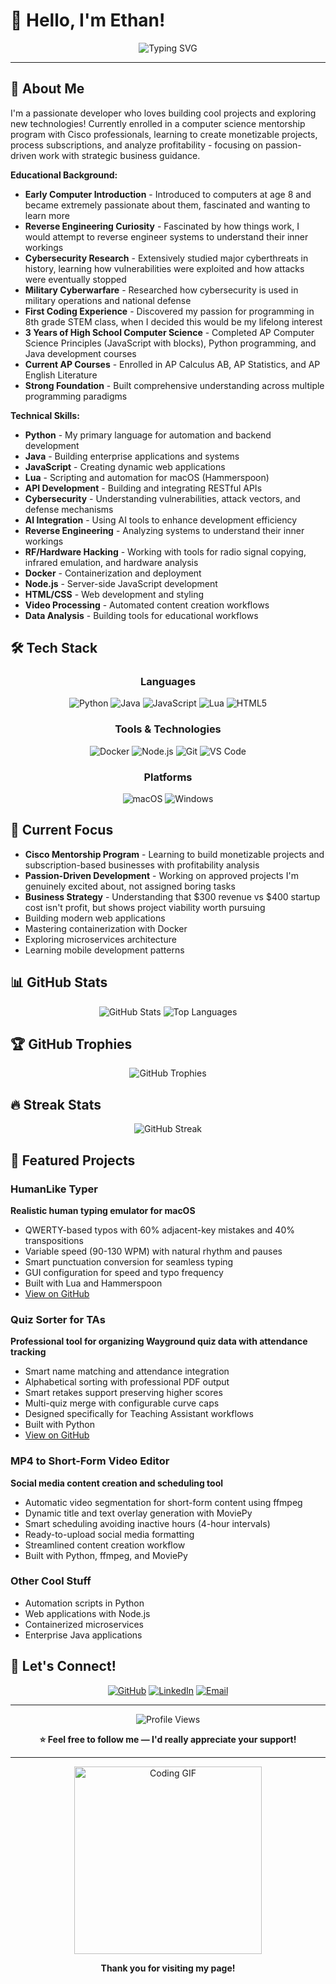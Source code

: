 # 👋 Hello, I'm Ethan!

<div align="center">
  <img src="https://readme-typing-svg.herokuapp.com?font=Fira+Code&pause=1000&color=00D4FF&center=true&vCenter=true&width=435&lines=Python+Developer;Java+Programmer;JavaScript+Builder;Lua+Scripter;Docker+User;Node.js+Developer;macOS+%26+Windows" alt="Typing SVG" />
</div>

---

## 🚀 About Me

I'm a passionate developer who loves building cool projects and exploring new technologies! Currently enrolled in a computer science mentorship program with Cisco professionals, learning to create monetizable projects, process subscriptions, and analyze profitability - focusing on passion-driven work with strategic business guidance.

**Educational Background:**
- **Early Computer Introduction** - Introduced to computers at age 8 and became extremely passionate about them, fascinated and wanting to learn more
- **Reverse Engineering Curiosity** - Fascinated by how things work, I would attempt to reverse engineer systems to understand their inner workings
- **Cybersecurity Research** - Extensively studied major cyberthreats in history, learning how vulnerabilities were exploited and how attacks were eventually stopped
- **Military Cyberwarfare** - Researched how cybersecurity is used in military operations and national defense
- **First Coding Experience** - Discovered my passion for programming in 8th grade STEM class, when I decided this would be my lifelong interest
- **3 Years of High School Computer Science** - Completed AP Computer Science Principles (JavaScript with blocks), Python programming, and Java development courses
- **Current AP Courses** - Enrolled in AP Calculus AB, AP Statistics, and AP English Literature
- **Strong Foundation** - Built comprehensive understanding across multiple programming paradigms

**Technical Skills:**
- **Python** - My primary language for automation and backend development
- **Java** - Building enterprise applications and systems
- **JavaScript** - Creating dynamic web applications
- **Lua** - Scripting and automation for macOS (Hammerspoon)
- **API Development** - Building and integrating RESTful APIs
- **Cybersecurity** - Understanding vulnerabilities, attack vectors, and defense mechanisms
- **AI Integration** - Using AI tools to enhance development efficiency
- **Reverse Engineering** - Analyzing systems to understand their inner workings
- **RF/Hardware Hacking** - Working with tools for radio signal copying, infrared emulation, and hardware analysis
- **Docker** - Containerization and deployment
- **Node.js** - Server-side JavaScript development
- **HTML/CSS** - Web development and styling
- **Video Processing** - Automated content creation workflows
- **Data Analysis** - Building tools for educational workflows

## 🛠️ Tech Stack

<div align="center">

### Languages
![Python](https://img.shields.io/badge/Python-3776AB?style=for-the-badge&logo=python&logoColor=white)
![Java](https://img.shields.io/badge/Java-ED8B00?style=for-the-badge&logo=openjdk&logoColor=white)
![JavaScript](https://img.shields.io/badge/JavaScript-F7DF1E?style=for-the-badge&logo=javascript&logoColor=black)
![Lua](https://img.shields.io/badge/Lua-2C2D72?style=for-the-badge&logo=lua&logoColor=white)
![HTML5](https://img.shields.io/badge/HTML5-E34F26?style=for-the-badge&logo=html5&logoColor=white)

### Tools & Technologies
![Docker](https://img.shields.io/badge/Docker-2496ED?style=for-the-badge&logo=docker&logoColor=white)
![Node.js](https://img.shields.io/badge/Node.js-43853D?style=for-the-badge&logo=node.js&logoColor=white)
![Git](https://img.shields.io/badge/Git-F05032?style=for-the-badge&logo=git&logoColor=white)
![VS Code](https://img.shields.io/badge/VS_Code-007ACC?style=for-the-badge&logo=visual-studio-code&logoColor=white)

### Platforms
![macOS](https://img.shields.io/badge/macOS-000000?style=for-the-badge&logo=apple&logoColor=white)
![Windows](https://img.shields.io/badge/Windows-0078D6?style=for-the-badge&logo=windows&logoColor=white)

</div>

## 🎯 Current Focus

- **Cisco Mentorship Program** - Learning to build monetizable projects and subscription-based businesses with profitability analysis
- **Passion-Driven Development** - Working on approved projects I'm genuinely excited about, not assigned boring tasks
- **Business Strategy** - Understanding that $300 revenue vs $400 startup cost isn't profit, but shows project viability worth pursuing
- Building modern web applications
- Mastering containerization with Docker
- Exploring microservices architecture
- Learning mobile development patterns

## 📊 GitHub Stats

<div align="center">
  <img src="https://github-readme-stats.vercel.app/api?username=ethanstoner&show_icons=true&theme=dark&hide_border=true&count_private=true" alt="GitHub Stats" />
  <img src="https://github-readme-stats.vercel.app/api/top-langs/?username=ethanstoner&layout=compact&theme=dark&hide_border=true" alt="Top Languages" />
</div>

## 🏆 GitHub Trophies

<div align="center">
  <img src="https://github-profile-trophy.vercel.app/?username=ethanstoner&theme=darkhub&no-frame=true&row=1&column=7" alt="GitHub Trophies" />
</div>

## 🔥 Streak Stats

<div align="center">
  <img src="https://streak-stats.demolab.com/?user=ethanstoner&theme=dark&hide_border=true" alt="GitHub Streak" />
</div>

## 🎨 Featured Projects

### HumanLike Typer
**Realistic human typing emulator for macOS**
- QWERTY-based typos with 60% adjacent-key mistakes and 40% transpositions
- Variable speed (90-130 WPM) with natural rhythm and pauses
- Smart punctuation conversion for seamless typing
- GUI configuration for speed and typo frequency
- Built with Lua and Hammerspoon
- [View on GitHub](https://github.com/ethanstoner/humanlike-typer)

### Quiz Sorter for TAs
**Professional tool for organizing Wayground quiz data with attendance tracking**
- Smart name matching and attendance integration
- Alphabetical sorting with professional PDF output
- Smart retakes support preserving higher scores
- Multi-quiz merge with configurable curve caps
- Designed specifically for Teaching Assistant workflows
- Built with Python
- [View on GitHub](https://github.com/ethanstoner/Quiz-Sorter-Program)

### MP4 to Short-Form Video Editor
**Social media content creation and scheduling tool**
- Automatic video segmentation for short-form content using ffmpeg
- Dynamic title and text overlay generation with MoviePy
- Smart scheduling avoiding inactive hours (4-hour intervals)
- Ready-to-upload social media formatting
- Streamlined content creation workflow
- Built with Python, ffmpeg, and MoviePy

### Other Cool Stuff
- Automation scripts in Python
- Web applications with Node.js
- Containerized microservices
- Enterprise Java applications

## 🤝 Let's Connect!

<div align="center">

[![GitHub](https://img.shields.io/badge/GitHub-100000?style=for-the-badge&logo=github&logoColor=white)](https://github.com/ethanstoner)
[![LinkedIn](https://img.shields.io/badge/LinkedIn-0077B5?style=for-the-badge&logo=linkedin&logoColor=white)](https://linkedin.com/in/eastoner)
[![Email](https://img.shields.io/badge/Email-D14836?style=for-the-badge&logo=gmail&logoColor=white)](https://mail.google.com/mail/?view=cm&fs=1&to=ethanstoner08@gmail.com&su=Hello%20Ethan&body=Hi%20Ethan,)

</div>

---

<div align="center">
  <img src="https://komarev.com/ghpvc/?username=ethanstoner&label=Profile%20views&color=0e75b6&style=flat" alt="Profile Views" />
  
  **⭐ Feel free to follow me — I'd really appreciate your support!**
</div>

---

<div align="center">
  <img src="https://media.giphy.com/media/L1R1tvI9svkIWwpVYr/giphy.gif" alt="Coding GIF" width="300" />
  
  **Thank you for visiting my page!**
</div>
